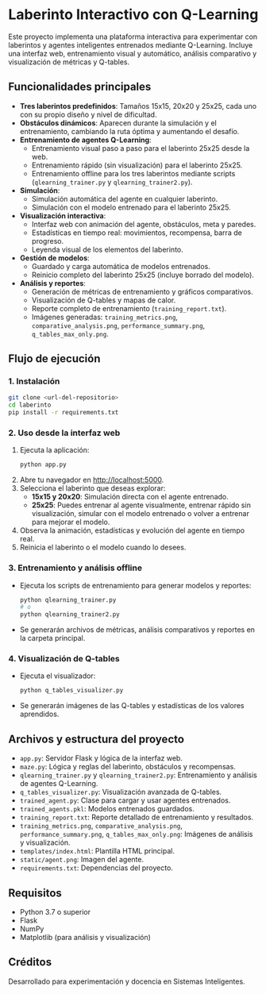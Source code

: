 # Laberinto Interactivo con Q-Learning

Este proyecto implementa una plataforma interactiva para experimentar con laberintos y agentes inteligentes entrenados mediante Q-Learning. Incluye una interfaz web, entrenamiento visual y automático, análisis comparativo y visualización de métricas y Q-tables.

## Funcionalidades principales

- **Tres laberintos predefinidos**: Tamaños 15x15, 20x20 y 25x25, cada uno con su propio diseño y nivel de dificultad.
- **Obstáculos dinámicos**: Aparecen durante la simulación y el entrenamiento, cambiando la ruta óptima y aumentando el desafío.
- **Entrenamiento de agentes Q-Learning**:
  - Entrenamiento visual paso a paso para el laberinto 25x25 desde la web.
  - Entrenamiento rápido (sin visualización) para el laberinto 25x25.
  - Entrenamiento offline para los tres laberintos mediante scripts (`qlearning_trainer.py` y `qlearning_trainer2.py`).
- **Simulación**:
  - Simulación automática del agente en cualquier laberinto.
  - Simulación con el modelo entrenado para el laberinto 25x25.
- **Visualización interactiva**:
  - Interfaz web con animación del agente, obstáculos, meta y paredes.
  - Estadísticas en tiempo real: movimientos, recompensa, barra de progreso.
  - Leyenda visual de los elementos del laberinto.
- **Gestión de modelos**:
  - Guardado y carga automática de modelos entrenados.
  - Reinicio completo del laberinto 25x25 (incluye borrado del modelo).
- **Análisis y reportes**:
  - Generación de métricas de entrenamiento y gráficos comparativos.
  - Visualización de Q-tables y mapas de calor.
  - Reporte completo de entrenamiento (`training_report.txt`).
  - Imágenes generadas: `training_metrics.png`, `comparative_analysis.png`, `performance_summary.png`, `q_tables_max_only.png`.

## Flujo de ejecución

### 1. Instalación

```bash
git clone <url-del-repositorio>
cd laberinto
pip install -r requirements.txt
```

### 2. Uso desde la interfaz web

1. Ejecuta la aplicación:
   ```bash
   python app.py
   ```
2. Abre tu navegador en [http://localhost:5000](http://localhost:5000).
3. Selecciona el laberinto que deseas explorar:
   - **15x15 y 20x20**: Simulación directa con el agente entrenado.
   - **25x25**: Puedes entrenar al agente visualmente, entrenar rápido sin visualización, simular con el modelo entrenado o volver a entrenar para mejorar el modelo.
4. Observa la animación, estadísticas y evolución del agente en tiempo real.
5. Reinicia el laberinto o el modelo cuando lo desees.

### 3. Entrenamiento y análisis offline

- Ejecuta los scripts de entrenamiento para generar modelos y reportes:
  ```bash
  python qlearning_trainer.py
  # o
  python qlearning_trainer2.py
  ```
- Se generarán archivos de métricas, análisis comparativos y reportes en la carpeta principal.

### 4. Visualización de Q-tables

- Ejecuta el visualizador:
  ```bash
  python q_tables_visualizer.py
  ```
- Se generarán imágenes de las Q-tables y estadísticas de los valores aprendidos.

## Archivos y estructura del proyecto

- `app.py`: Servidor Flask y lógica de la interfaz web.
- `maze.py`: Lógica y reglas del laberinto, obstáculos y recompensas.
- `qlearning_trainer.py` y `qlearning_trainer2.py`: Entrenamiento y análisis de agentes Q-Learning.
- `q_tables_visualizer.py`: Visualización avanzada de Q-tables.
- `trained_agent.py`: Clase para cargar y usar agentes entrenados.
- `trained_agents.pkl`: Modelos entrenados guardados.
- `training_report.txt`: Reporte detallado de entrenamiento y resultados.
- `training_metrics.png`, `comparative_analysis.png`, `performance_summary.png`, `q_tables_max_only.png`: Imágenes de análisis y visualización.
- `templates/index.html`: Plantilla HTML principal.
- `static/agent.png`: Imagen del agente.
- `requirements.txt`: Dependencias del proyecto.

## Requisitos

- Python 3.7 o superior
- Flask
- NumPy
- Matplotlib (para análisis y visualización)

## Créditos

Desarrollado para experimentación y docencia en Sistemas Inteligentes.
